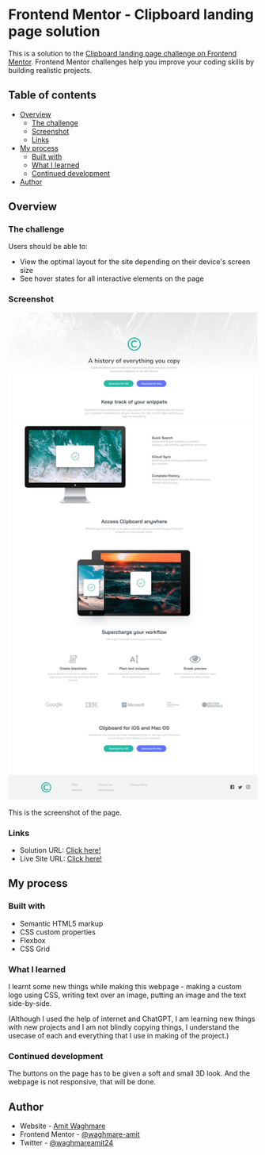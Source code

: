 # Frontend Mentor - Clipboard landing page solution

This is a solution to the [Clipboard landing page challenge on Frontend Mentor](https://www.frontendmentor.io/challenges/clipboard-landing-page-5cc9bccd6c4c91111378ecb9). Frontend Mentor challenges help you improve your coding skills by building realistic projects. 

## Table of contents

- [Overview](#overview)
  - [The challenge](#the-challenge)
  - [Screenshot](#screenshot)
  - [Links](#links)
- [My process](#my-process)
  - [Built with](#built-with)
  - [What I learned](#what-i-learned)
  - [Continued development](#continued-development)
- [Author](#author)

## Overview

### The challenge

Users should be able to:

- View the optimal layout for the site depending on their device's screen size
- See hover states for all interactive elements on the page

### Screenshot

![](./solution/clipboard_landing_page.jpg)

This is the screenshot of the page.

### Links

- Solution URL: [Click here!](https://www.frontendmentor.io/solutions/clipboard-landing-page-W-8mXqzekL)
- Live Site URL: [Click here!](https://clipboard-landing-page-six-ivory.vercel.app/)

## My process

### Built with

- Semantic HTML5 markup
- CSS custom properties
- Flexbox
- CSS Grid

### What I learned

I learnt some new things while making this webpage - making a custom logo using CSS, writing text over an image, putting an image and the text side-by-side.

(Although I used the help of internet and ChatGPT, I am learning new things with new projects and I am not blindly copying things, I understand the usecase of each and everything that I use in making of the project.)

### Continued development

The buttons on the page has to be given a soft and small 3D look. And the webpage is not responsive, that will be done.

## Author

- Website - [Amit Waghmare](https://www.your-site.com)
- Frontend Mentor - [@waghmare-amit](https://www.frontendmentor.io/profile/waghmare-amit)
- Twitter - [@waghmareamit24](https://www.twitter.com/waghmareamit24)



